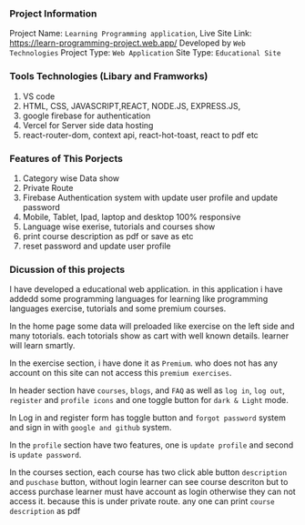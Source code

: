 ### Project Information

Project Name: `Learning Programming application`,
Live Site Link: https://learn-programming-project.web.app/
Developed by `Web Technologies`
Project Type: `Web Application`
Site Type: `Educational Site`

### Tools Technologies (Libary and Framworks)

1. VS code
2. HTML, CSS, JAVASCRIPT,REACT, NODE.JS, EXPRESS.JS,
3. google firebase for authentication
4. Vercel for Server side data hosting
5. react-router-dom, context api, react-hot-toast, react to pdf etc

### Features of This Porjects

1. Category wise Data show
2. Private Route
3. Firebase Authentication system with update user profile and update password
4. Mobile, Tablet, Ipad, laptop and desktop 100% responsive
5. Language wise exerise, tutorials and courses show
6. print course description as pdf or save as etc
7. reset password and update user profile

### Dicussion of this projects

I have developed a educational web application. in this application i have addedd some programming languages for learning like programming languages exercise, tutorials and some premium courses.

In the home page some data will preloaded like exercise on the left side and many totorials.
each totorials show as cart with well known details. learner will learn smartly.

In the exercise section, i have done it as `Premium`. who does not has any account on this site can not access this `premium exercises`.

In header section have `courses`, `blogs`, and `FAQ` as well as `log in`, `log out`, `register` and `profile icons` and one toggle button for `dark & Light` mode.

In Log in and register form has toggle button and `forgot password` system and sign in with `google and github` system.

In the `profile` section have two features, one is `update profile` and second is `update password`.

In the courses section, each course has two click able button `description` and `puschase` button, without login learner can see course descriton but to access purchase learner must have account as login otherwise they can not access it. because this is under private route. any one can print `course description` as pdf
